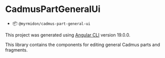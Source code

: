 # CadmusPartGeneralUi

- 📦 `@myrmidon/cadmus-part-general-ui`

This project was generated using [Angular CLI](https://github.com/angular/angular-cli) version 19.0.0.

This library contains the components for editing general Cadmus parts and fragments.
